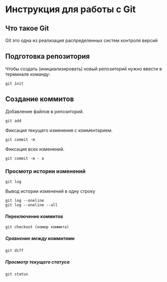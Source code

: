 # **Инструкция для работы с Git**

## Что такое Git

Git это одна из реализация распределенных систем контроля версий

## Подготовка репозитория

Чтобы создать (инициализировать) новый репозиторий нужно ввести в терминале команду:

    git init

## Создание коммитов 

Добавление файлов в репозиторий.

    git add 

Фиксация текущего изменения с комментарием. 

    git commit -m 

Фиксация всех изменений.

    git commit -m - a 


### Просмотр истории изменений

    git log

Вывод истории изменений в одну строку

    git log --oneline
    git log --oneline --all

#### Переключение коммитов

    git checkout (номер коммита)

##### Сравнение между коммитами

    git diff

##### Просмотр текущего статуса

    git status